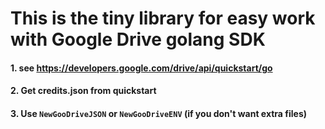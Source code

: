 # This is the tiny library for easy work with Google Drive golang SDK

#### 1. see https://developers.google.com/drive/api/quickstart/go
#### 2. Get credits.json from quickstart
#### 3. Use ``NewGooDriveJSON`` or ``NewGooDriveENV`` (if you don't want extra files) 






